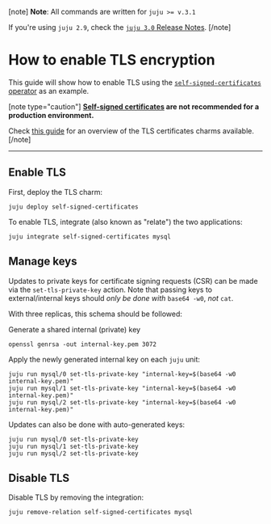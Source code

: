 [note]
**Note**: All commands are written for `juju >= v.3.1`

If you're using `juju 2.9`, check the [`juju 3.0` Release Notes](https://juju.is/docs/juju/roadmap#heading--juju-3-0-0---22-oct-2022).
[/note]

# How to enable TLS encryption
This guide will show how to enable TLS using the [`self-signed-certificates` operator](https://github.com/canonical/self-signed-certificates-operator) as an example.

[note type="caution"]
**[Self-signed certificates](https://en.wikipedia.org/wiki/Self-signed_certificate) are not recommended for a production environment.**

Check [this guide](/t/11664) for an overview of the TLS certificates charms available. 
[/note]

---

## Enable TLS

First, deploy the TLS charm:
```shell
juju deploy self-signed-certificates
```
To enable TLS, integrate (also known as "relate") the two applications:
```shell
juju integrate self-signed-certificates mysql
```

## Manage keys

Updates to private keys for certificate signing requests (CSR) can be made via the `set-tls-private-key` action. Note that passing keys to external/internal keys should *only be done with* `base64 -w0`, *not* `cat`.

With three replicas, this schema should be followed:

Generate a shared internal (private) key
```shell
openssl genrsa -out internal-key.pem 3072
```

Apply the newly generated internal key on each `juju` unit:

```shell
juju run mysql/0 set-tls-private-key "internal-key=$(base64 -w0 internal-key.pem)"
juju run mysql/1 set-tls-private-key "internal-key=$(base64 -w0 internal-key.pem)"
juju run mysql/2 set-tls-private-key "internal-key=$(base64 -w0 internal-key.pem)"
```

Updates can also be done with auto-generated keys:
```shell
juju run mysql/0 set-tls-private-key
juju run mysql/1 set-tls-private-key
juju run mysql/2 set-tls-private-key
```

## Disable TLS
Disable TLS by removing the integration:
```shell
juju remove-relation self-signed-certificates mysql
```